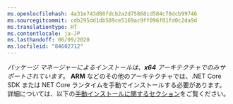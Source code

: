 ```yaml
---
ms.openlocfilehash: 4a31e743d88fdcb2a2d75868cd584c78dcb99746
ms.sourcegitcommit: cdb295dd1db589ce5169ac9ff096f01fd0c2da9d
ms.translationtype: HT
ms.contentlocale: ja-JP
ms.lasthandoff: 06/09/2020
ms.locfileid: "84602712"
---
```


_パッケージ マネージャーによるインストールは、**x64** アーキテクチャでのみサポートされています_。 **ARM** などのその他のアーキテクチャでは、.NET Core SDK または NET Core ランタイムを手動でインストールする必要があります。 詳細については、以下の[手動インストールに関するセクション](#manual-install)をご覧ください。

